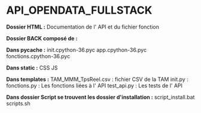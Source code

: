 # API_OPENDATA_FULLSTACK


__Dossier HTML :__ Documentation de l' API et du fichier fonction


__Dossier BACK composé de :__

__Dans pycache :__ 
init.cpython-36.pyc
app.cpython-36.pyc
fonctions.cpython-36.pyc 

__Dans static :__
CSS 
JS 

__Dans templates :__
TAM_MMM_TpsReel.csv : fichier CSV de la TAM
init.py : 
fonctions.py : Les fonctions liées à l' API
test_api.py : Les tests de l' API


__Dans dossier Script se trouvent les dossier d'installation :__ 
script_install.bat
scripts.sh 
